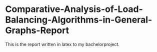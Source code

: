 # Comparative-Analysis-of-Load-Balancing-Algorithms-in-General-Graphs-Report
This is the report written in latex to my bachelorproject.
